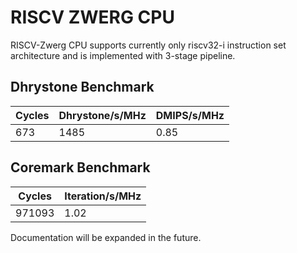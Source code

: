 # RISCV ZWERG CPU #

RISCV-Zwerg CPU supports currently only riscv32-i instruction set architecture and is implemented with 3-stage pipeline.

## Dhrystone Benchmark ##
| Cycles | Dhrystone/s/MHz | DMIPS/s/MHz |
| ------ | --------------- | ----------- |
|    673 |            1485 |        0.85 |

## Coremark Benchmark ##
| Cycles | Iteration/s/MHz |
| ------ | --------------- |
| 971093 |            1.02 |

Documentation will be expanded in the future.
